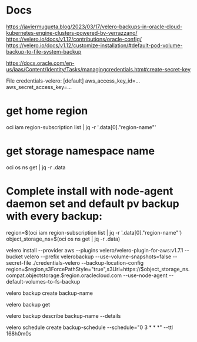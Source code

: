 # Docs
https://javiermugueta.blog/2023/03/17/velero-backups-in-oracle-cloud-kubernetes-engine-clusters-powered-by-verrazzano/
https://velero.io/docs/v1.12/contributions/oracle-config/
https://velero.io/docs/v1.12/customize-installation/#default-pod-volume-backup-to-file-system-backup

https://docs.oracle.com/en-us/iaas/Content/Identity/Tasks/managingcredentials.htm#create-secret-key

File credentials-velero:
[default]
aws_access_key_id=...
aws_secret_access_key=...




# get home region
oci iam region-subscription list | jq -r '.data[0]."region-name"'

# get storage namespace name
oci os ns get | jq -r .data

# Complete install with node-agent daemon set and default pv backup with every backup:

region=$(oci iam region-subscription list | jq -r '.data[0]."region-name"')
object_storage_ns=$(oci os ns get | jq -r .data) 

velero install --provider aws --plugins velero/velero-plugin-for-aws:v1.7.1 --bucket velero --prefix velerobackup --use-volume-snapshots=false --secret-file ./credentials-velero --backup-location-config region=$region,s3ForcePathStyle="true",s3Url=https://$object_storage_ns.compat.objectstorage.$region.oraclecloud.com --use-node-agent --default-volumes-to-fs-backup

velero backup create backup-name

velero backup get 

velero backup describe backup-name --details

velero schedule create backup-schedule --schedule="0 3 * * *" --ttl 168h0m0s

